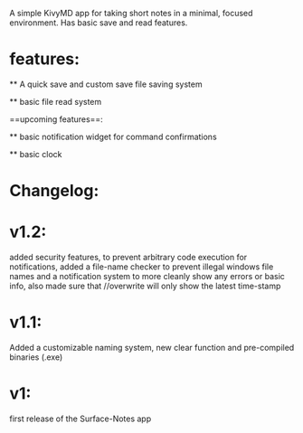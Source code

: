 A simple KivyMD app for taking short notes in a minimal, focused environment. Has basic save and read features.

# features:

 ** A quick save and custom save file saving system
 
 ** basic file read system

==upcoming features==:

  ** basic notification widget for command confirmations
  
  ** basic clock

# Changelog:

# v1.2:
added security features, to prevent arbitrary code execution for notifications, added a file-name checker to prevent illegal windows file names and a notification system to more cleanly show any errors or basic info, also made sure that //overwrite will only show the latest time-stamp

# v1.1:
Added a customizable naming system, new clear function and pre-compiled binaries (.exe)

# v1:
first release of the Surface-Notes app
